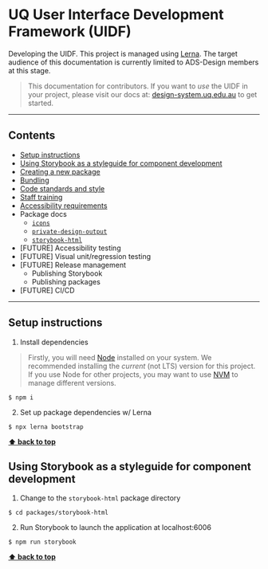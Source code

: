 # UQ User Interface Development Framework (UIDF)

Developing the UIDF. This project is managed using
[Lerna](https://github.com/lerna/lerna). The target audience of this
documentation is currently limited to ADS-Design members at this stage.

> This documentation for contributors. If you want to *use* the UIDF in your
> project, please visit our docs at:
> [design-system.uq.edu.au](https://design-system.uq.edu.au) to get started.

---

## Contents

- [Setup instructions](#setup-instructions)
- [Using Storybook as a styleguide for component development](#using-storybook-as-a-styleguide-for-component-development)
- [Creating a new package](./docs/create-a-package.md)
- [Bundling](./docs/bundling.md)
- [Code standards and style](./docs/standards/standards.md)
- [Staff training](./docs/training/training.md)
- [Accessibility requirements](./docs/accessibility.md)
- Package docs
  - [`icons`](./packages/icon/MAINTENANCE.md)
  - [`private-design-output`](./packages/private-design-output#readme)
  - [`storybook-html`](./packages/storybook-html#readme)
- [FUTURE] Accessibility testing
- [FUTURE] Visual unit/regression testing
- [FUTURE] Release management
  - Publishing Storybook
  - Publishing packages
- [FUTURE] CI/CD

---

## Setup instructions

1. Install dependencies

> Firstly, you will need [Node](https://nodejs.org/en/) installed on your
> system. We recommended installing the _current_ (not LTS) version for this
> project. If you use Node for other projects, you may want to use
> [NVM](https://github.com/nvm-sh/nvm) to manage different versions.

```shell
$ npm i
```

2. Set up package dependencies w/ Lerna

```shell
$ npx lerna bootstrap
```

**[⬆ back to top](#contents)**

## Using Storybook as a styleguide for component development

1. Change to the `storybook-html` package directory
```shell
$ cd packages/storybook-html
```
2. Run Storybook to launch the application at localhost:6006
```shell
$ npm run storybook
```

**[⬆ back to top](#contents)**
